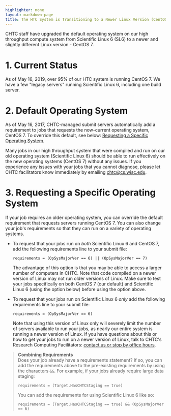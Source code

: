 ```yaml
---
highlighter: none
layout: markdown-page
title: The HTC System is Transitioning to a Newer Linux Version (CentOS 7)
---
```


CHTC staff have upgraded the default operating system on our high
throughput compute system from Scientific Linux 6 (SL6) to a newer and
slightly different Linux version - CentOS 7.

**1. Current Status**
=================

As of May 16, 2019, over 95% of our HTC system is running CentOS 7. We
have a few \"legacy servers\" running Scientific Linux 6, including one
build server.

**2. Default Operating System**
===========================

As of May 16, 2017, CHTC-managed submit servers automatically add a
requirement to jobs that requests the now-current operating system,
CentOS 7. To override this default, see below: [Requesting a Specific
Operating System](#request).

Many jobs in our high throughput system that were compiled and run on
our old operating system (Scientific Linux 6) should be able to run
effectively on the new operating systems (CentOS 7) without any issues.
If you experience any issues with your jobs that you cannot diagnose,
please let CHTC facilitators know immediately by emailing
[chtc@cs.wisc.edu](mailto:chtc@cs.wisc.edu).


<a name="get-started"/>
<a name="request"/>

**3. Requesting a Specific Operating System**
=========================================

If your job requires an older operating system, you can override the
default requirement that requests servers running CentOS 7. You can also
change your job\'s requirements so that they can run on a variety of
operating systems.

-   To request that your jobs run on *both* Scientific Linux 6 and
    CentOS 7, add the following requirements line to your submit file:

    ``` {.sub}
    requirements = (OpSysMajorVer == 6) || (OpSysMajorVer == 7)
    ```

    The advantage of this option is that you may be able to access a
    larger number of computers in CHTC. Note that code compiled on a
    newer version of Linux may not run older versions of Linux. Make
    sure to test your jobs specifically on both CentOS 7 (our default)
    and Scientific Linux 6 (using the option below) before using the
    option above.

-   To request that your jobs run on Scientific Linux 6 *only* add the
    following requirements line to your submit file:

    ``` {.sub}
    requirements = (OpSysMajorVer == 6)
    ```

    Note that using this version of Linux only will severely limit the
    number of servers available to run your jobs, as nearly our entire
    system is running a newer version of Linux. If you have questions
    about this or how to get your jobs to run on a newer version of
    Linux, talk to CHTC\'s Research Computing Facilitators: [contact us
    or stop by office hours](get-help).

> **Combining Requirements**\
> Does your job already have a requirements statement? If so, you can
> add the requirements above to the pre-existing requirements by using
> the characters `&&`. For example, if your jobs already require large
> data staging:
>
> ``` {.submit}
> requirements = (Target.HasCHTCStaging == true) 
> ```
>
> You can add the requirements for using Scientific Linux 6 like so:
>
> ``` {.submit}
> requirements = (Target.HasCHTCStaging == true) && (OpSysMajorVer == 6)
> ```
